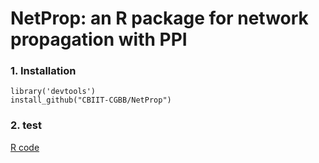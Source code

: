 NetProp: an R package for network propagation with PPI
=====================================================================

### 1. Installation

    library('devtools')
    install_github("CBIIT-CGBB/NetProp")
    
### 2. test 

[R code](test/01tes.R)

    
